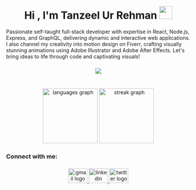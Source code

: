 <h1 align="center"><b>Hi , I'm Tanzeel Ur Rehman </b><img src="https://media.giphy.com/media/hvRJCLFzcasrR4ia7z/giphy.gif" width="35"></h1>

<p>Passionate self-taught full-stack developer with expertise in React, Node.js, Express, and GraphQL, delivering dynamic and interactive web applications. I also channel my creativity into motion design on Fiverr, crafting visually stunning animations using Adobe Illustrator and Adobe After Effects. Let's bring ideas to life through code and captivating visuals!</p>

###

<p align="center">
  <a href="https://skillicons.dev">
    <img src="https://skillicons.dev/icons?i=git,html,css,js,ts,react,styledcomponents,sass,tailwind,nodejs,express,mongo,py,flask,ai" />
  </a>
</p>

###

<br clear="both">

<div align="center">
  <img src="https://github-readme-stats.vercel.app/api/top-langs?username=tanzeel498&locale=en&hide_title=false&layout=compact&card_width=320&langs_count=7&theme=merko&hide_border=false&order=2" height="150" alt="languages graph"  />
  <img src="https://streak-stats.demolab.com?user=tanzeel498&locale=en&mode=daily&theme=merko&hide_border=false&border_radius=5&order=3" height="150" alt="streak graph"  />
</div>

###

<h3 align="left">Connect with me:</h3>

###

<div align="center">
  <a href="mailto:tanzeel498@gmail.com" target="_blank">
    <img src="https://raw.githubusercontent.com/maurodesouza/profile-readme-generator/master/src/assets/icons/social/gmail/default.svg" width="52" height="40" alt="gmail logo"  />
  </a>
  <a href="https://www.linkedin.com/in/tanzeel498" target="_blank">
    <img src="https://raw.githubusercontent.com/maurodesouza/profile-readme-generator/master/src/assets/icons/social/linkedin/default.svg" width="52" height="40" alt="linkedin logo"  />
  </a>
  <a href="https://twitter.com/tanzeel498_" target="_blank">
    <img src="https://raw.githubusercontent.com/maurodesouza/profile-readme-generator/master/src/assets/icons/social/twitter/default.svg" width="52" height="40" alt="twitter logo"  />
  </a>
</div>

###
